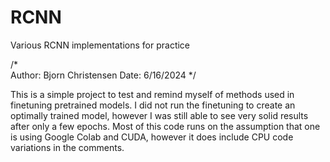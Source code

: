 # RCNN
Various RCNN implementations for practice

/*  
Author: Bjorn Christensen
Date: 6/16/2024
*/

This is a simple project to test and remind myself of methods used in finetuning pretrained models.
I did not run the finetuning to create an optimally trained model, however I was still able to see very solid results after only a few epochs.
Most of this code runs on the assumption that one is using Google Colab and CUDA, however it does include CPU code variations in the comments.
